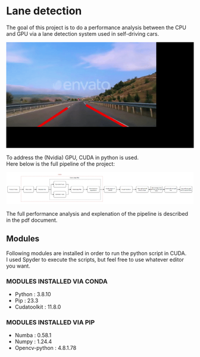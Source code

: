 # Lane detection  

The goal of this project is to do a performance analysis between the CPU and GPU via a lane detection system used in self-driving cars.  

![Result](./img/Lane-Detection-Result.gif)

To address the (Nvidia) GPU, CUDA in python is used.  
Here below is the full pipeline of the project:  

![Pipeline](./img/Pipeline.PNG)

The full performance analysis and explenation of the pipeline is described in the pdf document.  

## Modules  

Following modules are installed in order to run the python script in CUDA.  
I used Spyder to execute the scripts, but feel free to use whatever editor you want.  

### MODULES INSTALLED VIA CONDA  

* Python : 3.8.10
* Pip : 23.3
* Cudatoolkit : 11.8.0

### MODULES INSTALLED VIA PIP  

* Numba : 0.58.1
* Numpy : 1.24.4
* Opencv-python : 4.8.1.78
